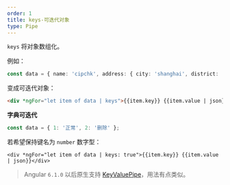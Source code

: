 ```yaml
---
order: 1
title: keys-可迭代对象
type: Pipe
---
```


`keys` 将对象数组化。

例如：

```typescript
const data = { name: 'cipchk', address: { city: 'shanghai', district: 'changning' } };
```

变成可迭代对象：

```html
<div *ngFor="let item of data | keys">{{item.key}} {{item.value | json}}</div>
```

**字典可迭代**

```typescript
const data = { 1: '正常', 2: '删除' };
```

若希望保持键名为 `number` 数字型：

```
<div *ngFor="let item of data | keys: true">{{item.key}} {{item.value | json}}</div>
```

> Angular `6.1.0` 以后原生支持 [KeyValuePipe](https://angular.io/api/common/KeyValuePipe)，用法有点类似。
